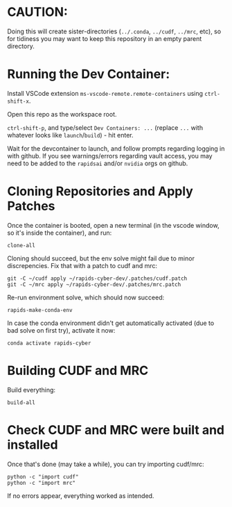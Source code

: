 # CAUTION:
Doing this will create sister-directories (`../.conda`, `../cudf`, `../mrc`, etc), so for tidiness you may want to keep this repository in an empty parent directory.

# Running the Dev Container:
Install VSCode extension `ms-vscode-remote.remote-containers` using `ctrl-shift-x`.

Open this repo as the workspace root.

`ctrl-shift-p`, and type/select `Dev Containers: ...` (replace `...` with whatever looks like `launch`/`build`) - hit enter.

Wait for the devcontainer to launch, and follow prompts regarding logging in with github. If you see warnings/errors regarding vault access, you may need to be added to the `rapidsai` and/or `nvidia` orgs on github.

# Cloning Repositories and Apply Patches
Once the container is booted, open a new terminal (in the vscode window, so it's inside the container), and run:

```
clone-all
```

Cloning should succeed, but the env solve might fail due to minor discrepencies. Fix that with a patch to cudf and mrc:
```
git -C ~/cudf apply ~/rapids-cyber-dev/.patches/cudf.patch
git -C ~/mrc apply ~/rapids-cyber-dev/.patches/mrc.patch
```

Re-run environment solve, which should now succeed:
```
rapids-make-conda-env
```

In case the conda environment didn't get automatically activated (due to bad solve on first try), activate it now:
```
conda activate rapids-cyber
```

# Building CUDF and MRC
Build everything:
```
build-all
```


# Check CUDF and MRC were built and installed
Once that's done (may take a while), you can try importing cudf/mrc:
```
python -c "import cudf"
python -c "import mrc"
```

If no errors appear, everything worked as intended.